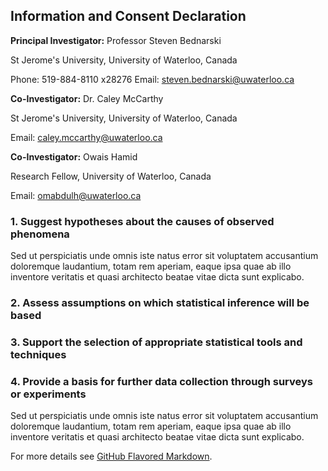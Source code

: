 ## Information and Consent Declaration

**Principal Investigator:** Professor Steven Bednarski 

St Jerome's University, University of Waterloo, Canada 

Phone: 519-884-8110 x28276 Email: steven.bednarski@uwaterloo.ca

**Co-Investigator:** Dr. Caley McCarthy 

St Jerome's University, University of Waterloo, Canada 

Email: caley.mccarthy@uwaterloo.ca

**Co-Investigator:** Owais Hamid 

Research Fellow, University of Waterloo, Canada 

Email: omabdulh@uwaterloo.ca 
 

### 1. Suggest hypotheses about the causes of observed phenomena

Sed ut perspiciatis unde omnis iste natus error sit voluptatem accusantium doloremque laudantium, totam rem aperiam, eaque ipsa quae ab illo inventore veritatis et quasi architecto beatae vitae dicta sunt explicabo. 



### 2. Assess assumptions on which statistical inference will be based



### 3. Support the selection of appropriate statistical tools and techniques



### 4. Provide a basis for further data collection through surveys or experiments

Sed ut perspiciatis unde omnis iste natus error sit voluptatem accusantium doloremque laudantium, totam rem aperiam, eaque ipsa quae ab illo inventore veritatis et quasi architecto beatae vitae dicta sunt explicabo. 

For more details see [GitHub Flavored Markdown](https://guides.github.com/features/mastering-markdown/).
